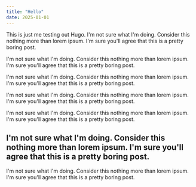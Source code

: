 ```yaml
---
title: "Hello"
date: 2025-01-01
---
```


This is just me testing out Hugo. I'm not sure what I'm doing. Consider this nothing more than lorem ipsum. I'm sure you'll agree that this is a pretty boring post.

I'm not sure what I'm doing. Consider this nothing more than lorem ipsum. I'm sure you'll agree that this is a pretty boring post.

I'm not sure what I'm doing. Consider this nothing more than lorem ipsum. I'm sure you'll agree that this is a pretty boring post.        

I'm not sure what I'm doing. Consider this nothing more than lorem ipsum. I'm sure you'll agree that this is a pretty boring post.

I'm not sure what I'm doing. Consider this nothing more than lorem ipsum. I'm sure you'll agree that this is a pretty boring post.        

## I'm not sure what I'm doing. Consider this nothing more than lorem ipsum. I'm sure you'll agree that this is a pretty boring post.

I'm not sure what I'm doing. Consider this nothing more than lorem ipsum. I'm sure you'll agree that this is a pretty boring post.
